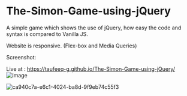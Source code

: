 # The-Simon-Game-using-jQuery
A simple game which shows the use of jQuery, how easy the code and syntax is compared to Vanilla JS. 

Website is responsive. (Flex-box and Media Queries)

Screenshot:

Live at : https://taufeeq-g.github.io/The-Simon-Game-using-jQuery/
![image](https://github.com/taufeeq-g/The-Simon-Game-using-jQuery/assets/125188738/7af6b746-55a5-4bf3-961d-5352833be221)


![ca940c7a-e6c1-4024-ba8d-9f9eb74c55f3](https://github.com/taufeeq-g/The-Simon-Game-using-jQuery/assets/125188738/ebe47f7f-022a-40c2-aed6-27639d70e6ea)
